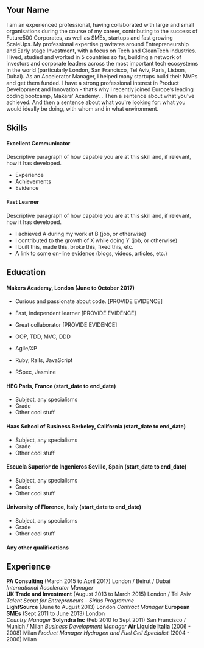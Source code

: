 ## Your Name

I am an experienced professional, having collaborated with large and small organisations during the course of my career, contributing to the success of Future500 Corporates, as well as SMEs, startups and fast growing ScaleUps. My professional expertise gravitates around Entrepreneurship and Early stage Investment, with a focus on Tech and CleanTech industries. I lived, studied and worked in 5 countries so far, building a network of investors and corporate leaders across  the most important tech ecosystems in the world (particularly London, San Francisco, Tel Aviv, Paris, Lisbon, Dubai). As an Accelerator Manager, I helped many startups build their MVPs and get them funded. I have a strong professional interest in Product Development and Innovation - that’s why I recently joined Europe’s leading coding bootcamp, Makers’ Academy. . Then a sentence about what you've achieved. And then a sentence about what you're looking for: what you would ideally be doing, with whom and in what environment.

## Skills

#### Excellent Communicator

Descriptive paragraph of how capable you are at this skill and, if relevant, how it has developed.

- Experience
- Achievements
- Evidence

#### Fast Learner

Descriptive paragraph of how capable you are at this skill and, if relevant, how it has developed.

- I achieved A during my work at B (job, or otherwise)
- I contributed to the growth of X while doing Y (job, or otherwise)
- I built this, made this, broke this, fixed this, etc.
- A link to some on-line evidence (blogs, videos, articles, etc.)

## Education

#### Makers Academy, London (June to October 2017)

- Curious and passionate about code. [PROVIDE EVIDENCE]
- Fast, independent learner [PROVIDE EVIDENCE]
- Great collaborator [PROVIDE EVIDENCE]

- OOP, TDD, MVC, DDD
- Agile/XP
- Ruby, Rails, JavaScript
- RSpec, Jasmine

#### HEC Paris, France (start_date to end_date)

- Subject, any specialisms
- Grade
- Other cool stuff

#### Haas School of Business Berkeley, California (start_date to end_date)

- Subject, any specialisms
- Grade
- Other cool stuff

#### Escuela Superior de Ingenieros Seville, Spain (start_date to end_date)

- Subject, any specialisms
- Grade
- Other cool stuff

#### University of Florence, Italy (start_date to end_date)

- Subject, any specialisms
- Grade
- Other cool stuff



#### Any other qualifications

## Experience

**PA Consulting**                                         (March 2015 to April 2017)      London / Beirut / Dubai  
*International Accelerator Manager*  
**UK Trade and Investment**                               (August 2013 to March 2015)     London / Tel Aviv   
*Talent Scout for Entrepreneurs - Sirius Programme*  
**LightSource**                                           (June to August 2013)           London
*Contract Manager* 
**European SMEs**                                         (Sept 2011 to June 2013)        London  
*Country Manager* 
**Solyndra Inc**                                          (Feb 2010 to Sept 2011)         San Francisco / Munich / Milan
*Business Development Manager* 
**Air Liquide Italia**                                    (2006 - 2008)                   Milan
*Product Manager* 
*Hydrogen and Fuel Cell Specialist*                       (2004 - 2006)                   Milan
